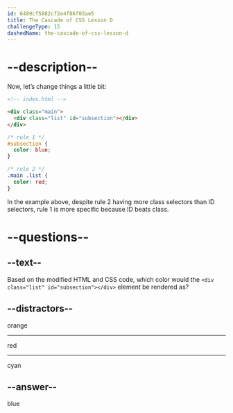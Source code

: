 ```yaml
---
id: 6489cf5882cf2e4f86f03ae5
title: The Cascade of CSS Lesson D
challengeType: 15
dashedName: the-cascade-of-css-lesson-d
---
```


# --description--

Now, let’s change things a little bit:

```html
<!-- index.html -->

<div class="main">
  <div class="list" id="subsection"></div>
</div>
```

```css
/* rule 1 */
#subsection {
  color: blue;
}

/* rule 2 */
.main .list {
  color: red;
}
```

In the example above, despite rule 2 having more class selectors than ID selectors, rule 1 is more specific because ID beats class.

# --questions--

## --text--

Based on the modified HTML and CSS code, which color would the `<div class="list" id="subsection"></div>` element be rendered as?

## --distractors--

orange

---

red

---

cyan

## --answer--

blue

